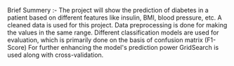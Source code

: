 Brief Summery :-
The project will show the prediction of diabetes in a patient based on different features like insulin, BMI, blood pressure, etc.
A cleaned data is used for this project.
Data preprocessing is done for making the values in the same range.
Different classification models are used for evaluation, which is primarily done on the basis of confusion matrix (F1-Score)
For further enhancing the model's prediction power GridSearch is used along with cross-validation.
